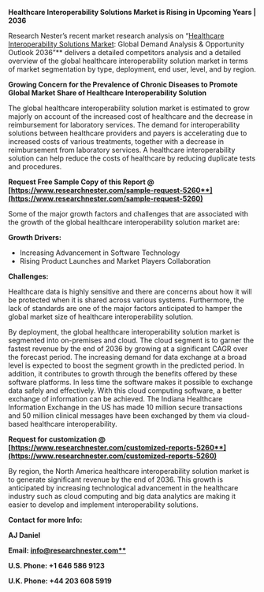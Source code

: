 ﻿**Healthcare Interoperability Solutions Market is Rising in Upcoming Years | 2036**

Research Nester’s recent market research analysis on “[Healthcare Interoperability Solutions Market](https://www.researchnester.com/reports/healthcare-interoperability-solutions-market/5260): Global Demand Analysis & Opportunity Outlook 2036”** delivers a detailed competitors analysis and a detailed overview of the global healthcare interoperability solution market in terms of market segmentation by type, deployment, end user, level, and by region. 

**Growing Concern for the Prevalence of Chronic Diseases to Promote Global Market Share of Healthcare Interoperability Solution**

The global healthcare interoperability solution market is estimated to grow majorly on account of the increased cost of healthcare and the decrease in reimbursement for laboratory services. The demand for interoperability solutions between healthcare providers and payers is accelerating due to increased costs of various treatments, together with a decrease in reimbursement from laboratory services. A healthcare interoperability solution can help reduce the costs of healthcare by reducing duplicate tests and procedures. 

**Request Free Sample Copy of this Report @ [https://www.researchnester.com/sample-request-5260**](https://www.researchnester.com/sample-request-5260)**

Some of the major growth factors and challenges that are associated with the growth of the global healthcare interoperability solution market are:

**Growth Drivers:**

- Increasing Advancement in Software Technology
- Rising Product Launches and Market Players Collaboration 

**Challenges:**

Healthcare data is highly sensitive and there are concerns about how it will be protected when it is shared across various systems. Furthermore, the lack of standards are one of the major factors anticipated to hamper the global market size of healthcare interoperability solution.

By deployment, the global healthcare interoperability solution market is segmented into on-premises and cloud. The cloud segment is to garner the fastest revenue by the end of 2036 by growing at a significant CAGR over the forecast period. The increasing demand for data exchange at a broad level is expected to boost the segment growth in the predicted period. In addition, it contributes to growth through the benefits offered by these software platforms. In less time the software makes it possible to exchange data safely and effectively. With this cloud computing software, a better exchange of information can be achieved. The Indiana Healthcare Information Exchange in the US has made 10 million secure transactions and 50 million clinical messages have been exchanged by them via cloud-based healthcare interoperability. 

**Request for customization @ [https://www.researchnester.com/customized-reports-5260**](https://www.researchnester.com/customized-reports-5260)**

By region, the North America healthcare interoperability solution market is to generate significant revenue by the end of 2036. This growth is anticipated by increasing technological advancement in the healthcare industry such as cloud computing and big data analytics are making it easier to develop and implement interoperability solutions. 

**Contact for more Info:**

**AJ Daniel**

**Email: [info@researchnester.com**](mailto:info@researchnester.com)**

**U.S. Phone: +1 646 586 9123** 

**U.K. Phone: +44 203 608 5919**

